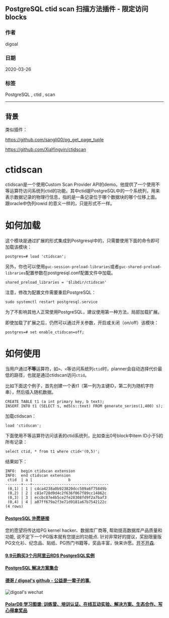 ## PostgreSQL ctid scan 扫描方法插件 - 限定访问blocks   
    
### 作者     
digoal    
    
### 日期                                
2020-03-26     
    
### 标签                                      
PostgreSQL , ctid , scan       
    
----     
    
## 背景              
类似插件：  
  
https://github.com/sangli00/pg_get_page_tuple  
  
https://github.com/XiaYingyin/ctidscan  
  
# ctidscan  
  
ctidscan是一个使用Custom Scan Provider API的demo。他提供了一个使用不等运算符访问系统列ctid的功能。其中ctid是PostgreSQL中的一个系统列，用来表示数据记录的物理行信息，指的是一条记录位于哪个数据块的哪个位移上面。 跟oracle中伪列rowid 的意义一样的，只是形式不一样。  
  
# 如何加载  
  
这个模块是通过扩展的形式集成到Postgresql中的，只需要使用下面的命令即可加载该模块：  
  
```  
postgres=# load 'ctidscan';  
```  
  
另外，你也可以使用`guc-session-preload-libraries`或者`guc-shared-preload-libraries`配置参数在postgresql.conf配置文件中加载。  
  
```  
shared_preload_libraries = '$libdir/ctidscan'  
```  
  
注意，修改为配置文件需要重启PostgreSQL：  
  
```  
sudo systemctl restart postgresql.service  
```  
  
为了不影响其他人正常使用PostgreSQL，建议使用第一种方法，局部加载扩展。  
  
即使加载了扩展之后，仍然可以通过开关参数，开启或关闭（on/off）该模块：  
  
```  
postgres=# set enable_ctidscan=off;  
```  
  
# 如何使用  
  
当用户通过**不等**运算符，如`>`、`<`等访问系统列`ctid`时，planner会自动选择代价最低的路径，也就是通过ctidscan访问`ctid`。  
  
比如下面这个例子，首先创建一个表t1（第一列为主键ID，第二列为随机字符串），然后插入随机数据。  
  
```  
CREATE TABLE t1 (a int primary key, b text);  
INSERT INTO t1 (SELECT s, md5(s::text) FROM generate_series(1,400) s);  
```  
加载ctidscan：  
  
```  
load 'ctidscan';  
```  
  
下面使用不等运算符访问该表的ctid系统列，比如查出0号block中item ID小于5的所有记录：  
  
```  
select ctid, * from t1 where ctid<'(0,5)';  
```  
  
结果如下：  
  
```  
INFO:  begin ctidscan extension  
INFO:  end ctidscan extension  
 ctid  | a |                b  
-------+---+----------------------------------  
 (0,1) | 1 | c4ca4238a0b923820dcc509a6f75849b  
 (0,2) | 2 | c81e728d9d4c2f636f067f89cc14862c  
 (0,3) | 3 | eccbc87e4b5ce2fe28308fd9f2a7baf3  
 (0,4) | 4 | a87ff679a2f3e71d9181a67b7542122c  
(4 rows)  
```  
  
  
  
  
  
  
  
  
  
  
  
  
  
  
  
  
  
  
  
  
  
  
  
  
  
  
  
  
  
  
  
  
  
  
  
  
  
  
  
  
  
  
  
  
  
  
  
  
  
  
  
  
  
  
  
#### [PostgreSQL 许愿链接](https://github.com/digoal/blog/issues/76 "269ac3d1c492e938c0191101c7238216")
您的愿望将传达给PG kernel hacker、数据库厂商等, 帮助提高数据库产品质量和功能, 说不定下一个PG版本就有您提出的功能点. 针对非常好的提议，奖励限量版PG文化衫、纪念品、贴纸、PG热门书籍等，奖品丰富，快来许愿。[开不开森](https://github.com/digoal/blog/issues/76 "269ac3d1c492e938c0191101c7238216").  
  
  
#### [9.9元购买3个月阿里云RDS PostgreSQL实例](https://www.aliyun.com/database/postgresqlactivity "57258f76c37864c6e6d23383d05714ea")
  
  
#### [PostgreSQL 解决方案集合](https://yq.aliyun.com/topic/118 "40cff096e9ed7122c512b35d8561d9c8")
  
  
#### [德哥 / digoal's github - 公益是一辈子的事.](https://github.com/digoal/blog/blob/master/README.md "22709685feb7cab07d30f30387f0a9ae")
  
  
![digoal's wechat](../pic/digoal_weixin.jpg "f7ad92eeba24523fd47a6e1a0e691b59")
  
  
#### [PolarDB 学习图谱: 训练营、培训认证、在线互动实验、解决方案、生态合作、写心得拿奖品](https://www.aliyun.com/database/openpolardb/activity "8642f60e04ed0c814bf9cb9677976bd4")
  

